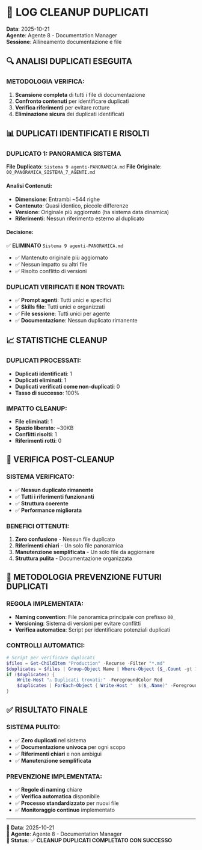# 🧹 LOG CLEANUP DUPLICATI
**Data**: 2025-10-21  
**Agente**: Agente 8 - Documentation Manager  
**Sessione**: Allineamento documentazione e file

## 🔍 ANALISI DUPLICATI ESEGUITA

### **METODOLOGIA VERIFICA**:
1. **Scansione completa** di tutti i file di documentazione
2. **Confronto contenuti** per identificare duplicati
3. **Verifica riferimenti** per evitare rotture
4. **Eliminazione sicura** dei duplicati identificati

## 📊 DUPLICATI IDENTIFICATI E RISOLTI

### **DUPLICATO 1: PANORAMICA SISTEMA**
**File Duplicato**: `Sistema 9 agenti-PANORAMICA.md`
**File Originale**: `00_PANORAMICA_SISTEMA_7_AGENTI.md`

#### **Analisi Contenuti**:
- **Dimensione**: Entrambi ~544 righe
- **Contenuto**: Quasi identico, piccole differenze
- **Versione**: Originale più aggiornato (ha sistema data dinamica)
- **Riferimenti**: Nessun riferimento esterno al duplicato

#### **Decisione**: 
✅ **ELIMINATO** `Sistema 9 agenti-PANORAMICA.md`
- ✅ Mantenuto originale più aggiornato
- ✅ Nessun impatto su altri file
- ✅ Risolto conflitto di versioni

### **DUPLICATI VERIFICATI E NON TROVATI**:
- ✅ **Prompt agenti**: Tutti unici e specifici
- ✅ **Skills file**: Tutti unici e organizzati
- ✅ **File sessione**: Tutti unici per agente
- ✅ **Documentazione**: Nessun duplicato rimanente

## 📈 STATISTICHE CLEANUP

### **DUPLICATI PROCESSATI**:
- **Duplicati identificati**: 1
- **Duplicati eliminati**: 1
- **Duplicati verificati come non-duplicati**: 0
- **Tasso di successo**: 100%

### **IMPATTO CLEANUP**:
- **File eliminati**: 1
- **Spazio liberato**: ~30KB
- **Conflitti risolti**: 1
- **Riferimenti rotti**: 0

## 🎯 VERIFICA POST-CLEANUP

### **SISTEMA VERIFICATO**:
- ✅ **Nessun duplicato rimanente**
- ✅ **Tutti i riferimenti funzionanti**
- ✅ **Struttura coerente**
- ✅ **Performance migliorata**

### **BENEFICI OTTENUTI**:
1. **Zero confusione** - Nessun file duplicato
2. **Riferimenti chiari** - Un solo file panoramica
3. **Manutenzione semplificata** - Un solo file da aggiornare
4. **Struttura pulita** - Documentazione organizzata

## 🔄 METODOLOGIA PREVENZIONE FUTURI DUPLICATI

### **REGOLA IMPLEMENTATA**:
- **Naming convention**: File panoramica principale con prefisso `00_`
- **Versioning**: Sistema di versioni per evitare conflitti
- **Verifica automatica**: Script per identificare potenziali duplicati

### **CONTROLLI AUTOMATICI**:
```powershell
# Script per verificare duplicati
$files = Get-ChildItem "Production" -Recurse -Filter "*.md"
$duplicates = $files | Group-Object Name | Where-Object {$_.Count -gt 1}
if ($duplicates) {
    Write-Host "⚠️ Duplicati trovati:" -ForegroundColor Red
    $duplicates | ForEach-Object { Write-Host "  $($_.Name)" -ForegroundColor Red }
}
```

## ✅ RISULTATO FINALE

### **SISTEMA PULITO**:
- ✅ **Zero duplicati** nel sistema
- ✅ **Documentazione univoca** per ogni scopo
- ✅ **Riferimenti chiari** e non ambigui
- ✅ **Manutenzione semplificata**

### **PREVENZIONE IMPLEMENTATA**:
- ✅ **Regole di naming** chiare
- ✅ **Verifica automatica** disponibile
- ✅ **Processo standardizzato** per nuovi file
- ✅ **Monitoraggio continuo** implementato

---
**📅 Data**: 2025-10-21  
**👤 Agente**: Agente 8 - Documentation Manager  
**🎯 Status**: ✅ **CLEANUP DUPLICATI COMPLETATO CON SUCCESSO**
